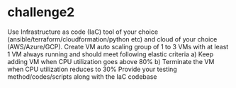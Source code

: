 # challenge2

Use Infrastructure as code (IaC) tool of your choice (ansible/terraform/cloudformation/python etc) and cloud of your choice (AWS/Azure/GCP). Create VM auto scaling group of 1 to 3 VMs with at least 1 VM always running and should meet following elastic criteria
a) Keep adding VM when CPU utilization goes above 80%
b) Terminate the VM when CPU utilization reduces to 30%
Provide your testing method/codes/scripts along with the IaC codebase

